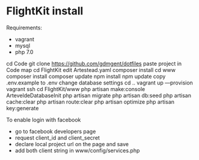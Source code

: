 # FlightKit install

Requirements:
- vagrant
- mysql
- php 7.0

cd Code
git clone https://github.com/gdmgent/dotfiles
paste project in Code map
cd FlightKit
edit Artestead.yaml
composer install
cd www
composer install
composer update
npm install
npm update
copy .env.example to .env
change database settings
cd ..
vagrant up —provision
vagrant ssh
cd FlightKit/www
php artisan make:console ArteveldeDatabaseInit
php artisan migrate
php artisan db:seed
php artisan cache:clear
php artisan route:clear
php artisan optimize
php artisan key:generate


To enable login with facebook
- go to facebook developers page
- request client_id and client_secret
- declare local project url on the page and save
- add both client string in www/config/services.php
